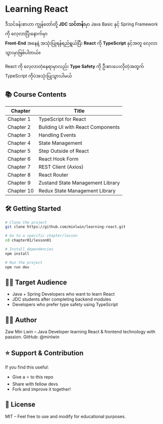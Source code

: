 # Learning React

ဒီသင်ခန်းစာဟာ ကျွန်တော်တို့ **JDC သင်တန်း**မှာ Java Basic နှင့် Spring Framework ကို လေ့လာပြီးနောက်မှာ  
**Front-End** အနေနဲ့ အသုံးပြုရန်ရည်ရွယ်ပြီး **React** ကို **TypeScript** နှင့်အတူ လေ့လာသွားမှာဖြစ်ပါတယ်။

React ကို လေ့လာတဲ့နေရာမှာလည်း **Type Safety** ကို ဦးစားပေးလိုတဲ့အတွက်  
TypeScript ကိုပဲအသုံးပြုသွားပါမယ်

## 📚 Course Contents

| Chapter | Title |
|--------|-------|
| Chapter 1  | TypeScript for React |
| Chapter 2  | Building UI with React Components |
| Chapter 3  | Handling Events |
| Chapter 4  | State Management |
| Chapter 5  | Step Outside of React |
| Chapter 6  | React Hook Form |
| Chapter 7  | REST Client (Axios) |
| Chapter 8  | React Router |
| Chapter 9  | Zustand State Management Library |
| Chapter 10 | Redux State Management Library |


## 🛠 Getting Started

```bash
# Clone the project
git clone https://github.com/minlwin/learning-react.git

# Go to a specific chapter/lesson
cd chapter01/lesson01

# Install dependencies
npm install

# Run the project
npm run dev
```

## 🧑‍🏫 Target Audience

- Java + Spring Developers who want to learn React
- JDC students after completing backend modules
- Developers who prefer type safety using TypeScript

## 🙋‍♂️ Author

Zaw Min Lwin – Java Developer learning React & frontend technology with passion.
GitHub: @minlwin

## ⭐ Support & Contribution

If you find this useful:
- Give a ⭐ to this repo
- Share with fellow devs
- Fork and improve it together!

## 📌 License

MIT – Feel free to use and modify for educational purposes.